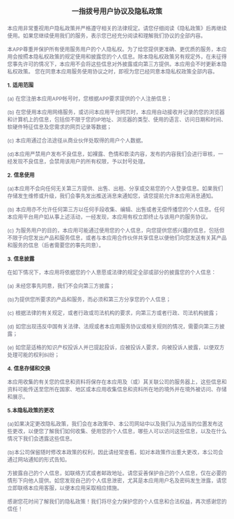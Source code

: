 <!DOCTYPE html PUBLIC "-//W3C//DTD HTML 4.01//EN" "http://www.w3.org/TR/html4/strict.dtd">
<html>
<head>
  <meta http-equiv="Content-Type" content="text/html; charset=utf-8">
  <meta http-equiv="Content-Style-Type" content="text/css">
  <title></title>
  <meta name="Generator" content="Cocoa HTML Writer">
  <meta name="CocoaVersion" content="1894.2">
  </head>
<body>
  <p style="text-align:center;">
        <strong><span style="font-size:16px;"><span style="line-height:2;color:#333333;">一指拨号用户协议及隐私政策</span><span style="font-size:16px;line-height:2;"></span></span></strong>
    </p>
    <p>
        <span style="color:#67687A;font-size:12px;">本应用非常重视用户隐私政策并严格遵守相关的法律规定。请您仔细阅读《隐私政策》后再继续使用。如果您继续使用我们的服务，表示您已经充分阅读和理解我们协议的全部内容。</span>
    </p>
    <p>
        <span style="color:#67687A;font-size:12px;">本</span><span style="color:#67687A;font-size:12px;">APP</span><span style="color:#67687A;font-size:12px;">尊重并保护所有使用服务用户的个人隐私权。为了给您提供更准确、更优质的服务，本应用会按照本隐私权政策的规定使用和披露您的个人信息。除本隐私权政策另有规定外，在未征得您事先许可的情况下，本应用不会将这些信息对外披露或向第三方提供。本应用会不时更新本隐私权政策。&nbsp;您在同意本应用服务使用协议之时，即视为您已经同意本隐私权政策全部内容。</span>
    </p>
    <p>
        <b><strong><span style="color:#333333;font-size:12px;">1.&nbsp;</span></strong></b><strong><span style="color:#333333;font-size:12px;">适用范围</span></strong>
    </p>
    <p>
        <span style="color:#67687A;font-size:12px;">(a)&nbsp;在您注册本应用APP帐号时，您根据</span><span style="color:#67687A;font-size:12px;">APP</span><span style="color:#67687A;font-size:12px;">要求提供的个人注册信息；</span>
    </p>
    <p>
        <span style="color:#67687A;font-size:12px;">(b)&nbsp;在您使用本应用网络服务，或访问本应用平台网页时，本应用自动接收并记录的您的浏览器和计算机上的信息，包括但不限于您的IP地址、浏览器的类型、使用的语言、访问日期和时间、软硬件特征信息及您需求的网页记录等数据；</span>
    </p>
    <p>
        <span style="color:#67687A;font-size:12px;">(c)&nbsp;本应用通过合法途径从商业伙伴处取得的用户个人数据。</span>
    </p>
    <p>
        <span style="color:#67687A;font-size:12px;">(d)本应用严禁用户发布不良信息，如裸露、色情和亵渎内容，发布的内容我们会进行审核，一经发现不良信息，会禁用该用户的所有权限，予以封号处理。</span>
    </p>
    <p>
        <b><span style="color:#333333;font-size:12px;">2</span><strong><span style="color:#333333;font-size:12px;">.&nbsp;</span></strong></b><strong><span style="color:#333333;font-size:12px;">信息使用</span></strong>
    </p>
    <p>
        <span style="color:#67687A;font-size:12px;">(a)本应用不会向任何无关第三方提供、出售、出租、分享或交易您的个人登录信息。如果我们存储发生维修或升级，我们会事先发出推送消息来通知您，请您提前允许本应用消息通知。</span>
    </p>
    <p>
        <span style="color:#67687A;font-size:12px;">(b)&nbsp;本应用亦不允许任何第三方以任何手段收集、编辑、出售或者无偿传播您的个人信息。任何本应用平台用户如从事上述活动，一经发现，本应用有权立即终止与该用户的服务协议。</span>
    </p>
    <p>
        <span style="color:#67687A;font-size:12px;">(c)&nbsp;为服务用户的目的，本应用可能通过使用您的个人信息，向您提供您感兴趣的信息，包括但不限于向您发出产品和服务信息，或者与本应用合作伙伴共享信息以便他们向您发送有关其产品和服务的信息（后者需要您的事先同意）。</span>
    </p>
    <p>
        <b><strong><span style="color:#333333;font-size:12px;">3.&nbsp;</span></strong></b><strong><span style="color:#333333;font-size:12px;">信息披露</span></strong>
    </p>
    <p>
        <span style="color:#67687A;font-size:12px;">在如下情况下，本应用将依据您的个人意愿或法律的规定全部或部分的披露您的个人信息：</span>
    </p>
    <p>
        <span style="color:#67687A;font-size:12px;">(a)&nbsp;未经您事先同意，我们不会向第三方披露；</span>
    </p>
    <p>
        <span style="color:#67687A;font-size:12px;">(b)为提供您所要求的产品和服务，而必须和第三方分享您的个人信息；</span>
    </p>
    <p>
        <span style="color:#67687A;font-size:12px;">(c)&nbsp;根据法律的有关规定，或者行政或司法机构的要求，向第三方或者行政、司法机构披露；</span>
    </p>
    <p>
        <span style="color:#67687A;font-size:12px;">(d)&nbsp;如您出现违反中国有关法律、法规或者本应用服务协议或相关规则的情况，需要向第三方披露；</span>
    </p>
    <p>
        <span style="color:#67687A;font-size:12px;">(e)&nbsp;如您是适格的知识产权投诉人并已提起投诉，应被投诉人要求，向被投诉人披露，以便双方处理可能的权利纠纷；</span>
    </p>
    <p>
        <b><strong><span style="color:#333333;font-size:12px;">4.&nbsp;</span></strong></b><strong><span style="color:#333333;font-size:12px;">信息存储和交换</span></strong>
    </p>
    <p>
        <span style="color:#67687A;font-size:12px;">本应用收集的有关您的信息和资料将保存在本应用及（或）其关联公司的服务器上，这些信息和资料可能传送至您所在国家、地区或本应用收集信息和资料所在地的境外并在境外被访问、存储和展示。</span>
    </p>
    <p>
        <b><strong><span style="color:#333333;font-size:12px;">5.</span></strong></b><strong><span style="color:#333333;font-size:12px;">本隐私政策的更改</span></strong>
    </p>
    <p>
        <span style="color:#67687A;font-size:12px;">(a)如果决定更改隐私政策，我们会在本政策中、本公司网站中以及我们认为适当的位置发布这些更改，以便您了解我们如何收集、使用您的个人信息，哪些人可以访问这些信息，以及在什么情况下我们会透露这些信息。</span>
    </p>
    <p>
        <span style="color:#67687A;font-size:12px;">(b)本公司保留随时修改本政策的权利，因此请经常查看。如对本政策作出重大更改，本公司会通过网站通知的形式告知。</span>
    </p>
    <p>
        <span style="color:#67687A;font-size:12px;">方披露自己的个人信息，如联络方式或者邮政地址。请您妥善保护自己的个人信息，仅在必要的情形下向他人提供。如您发现自己的个人信息泄密，尤其是本应用用户名及密码发生泄露，请您立即联络本应用客服，以便本应用采取相应措施。</span>
    </p>
    <p>
        <span style="color:#67687A;font-size:12px;">感谢您花时间了解我们的隐私政策！我们将尽全力保护您的个人信息和合法权益，再次感谢您的信任！</span>
    </p>
    <p>
        <br />
    </p>
</body>
</html>
